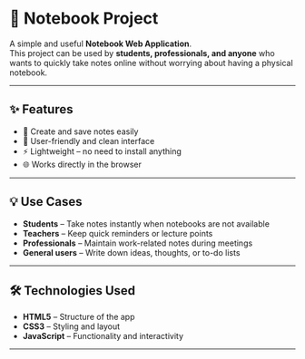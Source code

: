 # 📒 Notebook Project

A simple and useful **Notebook Web Application**.  
This project can be used by **students, professionals, and anyone** who wants to quickly take notes online without worrying about having a physical notebook.

---

## ✨ Features

- 📝 Create and save notes easily  
- 📂 User-friendly and clean interface  
- ⚡ Lightweight – no need to install anything  
- 🌐 Works directly in the browser  

---

## 💡 Use Cases

- **Students** – Take notes instantly when notebooks are not available  
- **Teachers** – Keep quick reminders or lecture points  
- **Professionals** – Maintain work-related notes during meetings  
- **General users** – Write down ideas, thoughts, or to-do lists  

---

## 🛠️ Technologies Used

- **HTML5** – Structure of the app  
- **CSS3** – Styling and layout  
- **JavaScript** – Functionality and interactivity  

---

